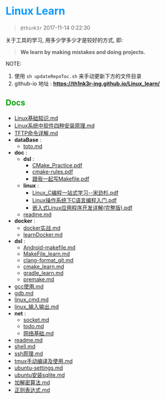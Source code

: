 # <font color=#0099ff> **Linux Learn** </font>

> `@think3r` 2017-11-14 0:22:30

<!--
[![LICENSE](https://img.shields.io/badge/license-Anti%20996-blue.svg)](https://github.com/996icu/996.ICU/blob/master/LICENSE) [![996.icu](https://img.shields.io/badge/link-996.icu-red.svg)](https://996.icu)-->

关于工具的学习, 用多少学多少才是较好的方式, 即:
> **We learn by making mistakes and doing projects.** <br>

NOTE:

1. 使用 `sh updateRepoToc.sh` 来手动更新下方的文件目录
2. github-io 地址 : **<https://th1nk3r-ing.github.io/Linux_learn/>**

## <font color=#009A000> Docs </font>

<!-- TOC start -->

- [Linux基础知识.md](./Linux基础知识.md)
- [Linux系统中软件四种安装原理.md](./Linux系统中软件四种安装原理.md)
- [TFTP命令详解.md](./TFTP命令详解.md)
- **dataBase** :
  - [toto.md](./dataBase/toto.md)
- **doc** :
  - **dsl** :
    - [CMake_Practice.pdf](./doc/dsl/CMake_Practice.pdf)
    - [cmake-rules.pdf](./doc/dsl/cmake-rules.pdf)
    - [跟我一起写Makefile.pdf](./doc/dsl/跟我一起写Makefile.pdf)
  - **linux** :
    - [Linux_C编程一站式学习--宋劲杉.pdf](./doc/linux/Linux_C编程一站式学习--宋劲杉.pdf)
    - [Linux操作系统下C语言编程入门.pdf](./doc/linux/Linux操作系统下C语言编程入门.pdf)
    - [嵌入式Linux应用程序开发详解(完整版).pdf](./doc/linux/嵌入式Linux应用程序开发详解(完整版).pdf)
  - [readme.md](./doc/readme.md)
- **docker** :
  - [docker实战.md](./docker/docker实战.md)
  - [learnDocker.md](./docker/learnDocker.md)
- **dsl** :
  - [Android-makefile.md](./dsl/Android-makefile.md)
  - [MakeFile_learn.md](./dsl/MakeFile_learn.md)
  - [clang-format_git.md](./dsl/clang-format_git.md)
  - [cmake_learn.md](./dsl/cmake_learn.md)
  - [gradle_learn.md](./dsl/gradle_learn.md)
  - [premake.md](./dsl/premake.md)
- [gcc使用.md](./gcc使用.md)
- [gdb.md](./gdb.md)
- [linux_cmd.md](./linux_cmd.md)
- [linux_输入输出.md](./linux_输入输出.md)
- **net** :
  - [socket.md](./net/socket.md)
  - [todo.md](./net/todo.md)
  - [网络基础.md](./net/网络基础.md)
- [readme.md](./readme.md)
- [shell.md](./shell.md)
- [ssh原理.md](./ssh原理.md)
- [tmux手动编译及使用.md](./tmux手动编译及使用.md)
- [ubuntu-settings.md](./ubuntu-settings.md)
- [ubuntu安装sqlite.md](./ubuntu安装sqlite.md)
- [加解密算法.md](./加解密算法.md)
- [正则表达式.md](./正则表达式.md)

<!-- TOC end -->
